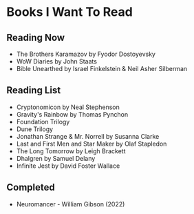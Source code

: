 # Books I Want To Read

## Reading Now

- The Brothers Karamazov by Fyodor Dostoyevsky
- WoW Diaries by John Staats
- Bible Unearthed by Israel Finkelstein & Neil Asher Silberman

## Reading List

- Cryptonomicon by Neal Stephenson
- Gravity's Rainbow by Thomas Pynchon
- Foundation Trilogy
- Dune Trilogy
- Jonathan Strange & Mr. Norrell by Susanna Clarke
- Last and First Men and Star Maker by Olaf Stapledon
- The Long Tomorrow by Leigh Brackett
- Dhalgren by Samuel Delany
- Infinite Jest by David Foster Wallace

## Completed

- Neuromancer - William Gibson (2022)